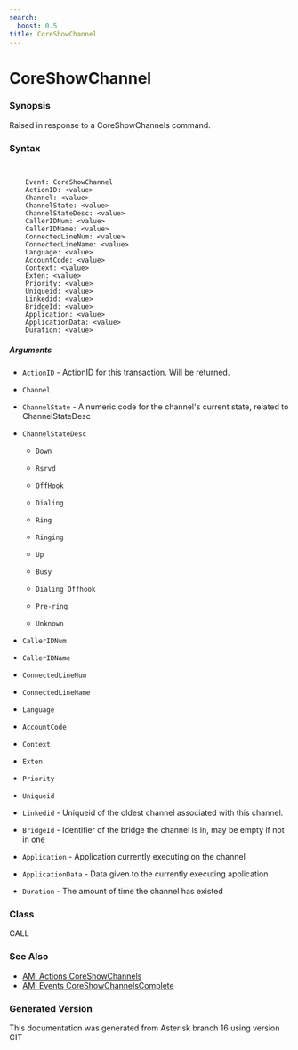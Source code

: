 ```yaml
---
search:
  boost: 0.5
title: CoreShowChannel
---
```


# CoreShowChannel

### Synopsis

Raised in response to a CoreShowChannels command.

### Syntax


```


    Event: CoreShowChannel
    ActionID: <value>
    Channel: <value>
    ChannelState: <value>
    ChannelStateDesc: <value>
    CallerIDNum: <value>
    CallerIDName: <value>
    ConnectedLineNum: <value>
    ConnectedLineName: <value>
    Language: <value>
    AccountCode: <value>
    Context: <value>
    Exten: <value>
    Priority: <value>
    Uniqueid: <value>
    Linkedid: <value>
    BridgeId: <value>
    Application: <value>
    ApplicationData: <value>
    Duration: <value>

```
##### Arguments


* `ActionID` - ActionID for this transaction. Will be returned.<br>

* `Channel`

* `ChannelState` - A numeric code for the channel's current state, related to ChannelStateDesc<br>

* `ChannelStateDesc`

    * `Down`

    * `Rsrvd`

    * `OffHook`

    * `Dialing`

    * `Ring`

    * `Ringing`

    * `Up`

    * `Busy`

    * `Dialing Offhook`

    * `Pre-ring`

    * `Unknown`

* `CallerIDNum`

* `CallerIDName`

* `ConnectedLineNum`

* `ConnectedLineName`

* `Language`

* `AccountCode`

* `Context`

* `Exten`

* `Priority`

* `Uniqueid`

* `Linkedid` - Uniqueid of the oldest channel associated with this channel.<br>

* `BridgeId` - Identifier of the bridge the channel is in, may be empty if not in one<br>

* `Application` - Application currently executing on the channel<br>

* `ApplicationData` - Data given to the currently executing application<br>

* `Duration` - The amount of time the channel has existed<br>

### Class

CALL
### See Also

* [AMI Actions CoreShowChannels](/Asterisk_16_Documentation/API_Documentation/AMI_Actions/CoreShowChannels)
* [AMI Events CoreShowChannelsComplete](/Asterisk_16_Documentation/API_Documentation/AMI_Events/CoreShowChannelsComplete)


### Generated Version

This documentation was generated from Asterisk branch 16 using version GIT 